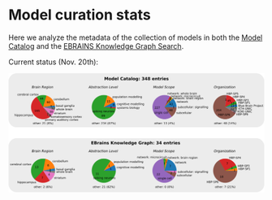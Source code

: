 # Model curation stats

Here we analyze the metadata of the collection of models in both the [Model Catalog](https://collab.humanbrainproject.eu/#/collab/19/nav/369318?state=model.n) and the [EBRAINS Knowledge Graph Search](https://kg.ebrains.eu/search). 

Current status (Nov. 20th):

![stats](Model-Curation.png)

